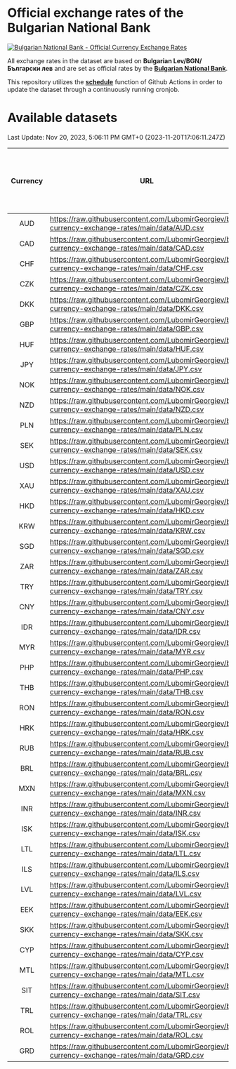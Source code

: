 # Official exchange rates of the Bulgarian National Bank

[![Bulgarian National Bank - Official Currency Exchange Rates](https://github.com/LubomirGeorgiev/bnb-currency-exchange-rates/actions/workflows/update-rates.yml/badge.svg?branch=main)](https://github.com/LubomirGeorgiev/bnb-currency-exchange-rates/actions/workflows/update-rates.yml)

All exchange rates in the dataset are based on **Bulgarian Lev/BGN/Български лев** and are set as official rates by the [**Bulgarian National Bank**](https://www.bnb.bg/Statistics/StExternalSector/StExchangeRates/StERForeignCurrencies/index.htm?toLang=_EN).

This repository utilizes the [**schedule**](https://docs.github.com/en/actions/reference/events-that-trigger-workflows) function of Github Actions in order to update the dataset through a continuously running cronjob.

# Available datasets

<!-- START LINKS (DO NOT EVER FU*ING DELETE THIS COMMENT FOR THE LOVE OF YOUR LIFE!!! IF YOU ARE CURIOS HOW IT WORKS, YOU CAN HAVE A LOOK AT ./src/updateReadme.ts) -->

Last Update: Nov 20, 2023, 5:06:11 PM GMT+0 (2023-11-20T17:06:11.247Z)

| Currency | URL                                                                                             | Number of records | Number of missing days that were filled in |
| :------: | ----------------------------------------------------------------------------------------------- | :---------------: | :----------------------------------------: |
|   AUD    | https://raw.githubusercontent.com/LubomirGeorgiev/bnb-currency-exchange-rates/main/data/AUD.csv |       9051        |                    2798                    |
|   CAD    | https://raw.githubusercontent.com/LubomirGeorgiev/bnb-currency-exchange-rates/main/data/CAD.csv |       9051        |                    2798                    |
|   CHF    | https://raw.githubusercontent.com/LubomirGeorgiev/bnb-currency-exchange-rates/main/data/CHF.csv |       9051        |                    2798                    |
|   CZK    | https://raw.githubusercontent.com/LubomirGeorgiev/bnb-currency-exchange-rates/main/data/CZK.csv |       9051        |                    2798                    |
|   DKK    | https://raw.githubusercontent.com/LubomirGeorgiev/bnb-currency-exchange-rates/main/data/DKK.csv |       9051        |                    2798                    |
|   GBP    | https://raw.githubusercontent.com/LubomirGeorgiev/bnb-currency-exchange-rates/main/data/GBP.csv |       9051        |                    2798                    |
|   HUF    | https://raw.githubusercontent.com/LubomirGeorgiev/bnb-currency-exchange-rates/main/data/HUF.csv |       9051        |                    2798                    |
|   JPY    | https://raw.githubusercontent.com/LubomirGeorgiev/bnb-currency-exchange-rates/main/data/JPY.csv |       9051        |                    2798                    |
|   NOK    | https://raw.githubusercontent.com/LubomirGeorgiev/bnb-currency-exchange-rates/main/data/NOK.csv |       9051        |                    2798                    |
|   NZD    | https://raw.githubusercontent.com/LubomirGeorgiev/bnb-currency-exchange-rates/main/data/NZD.csv |       9051        |                    2798                    |
|   PLN    | https://raw.githubusercontent.com/LubomirGeorgiev/bnb-currency-exchange-rates/main/data/PLN.csv |       9051        |                    2798                    |
|   SEK    | https://raw.githubusercontent.com/LubomirGeorgiev/bnb-currency-exchange-rates/main/data/SEK.csv |       9051        |                    2798                    |
|   USD    | https://raw.githubusercontent.com/LubomirGeorgiev/bnb-currency-exchange-rates/main/data/USD.csv |       9051        |                    2798                    |
|   XAU    | https://raw.githubusercontent.com/LubomirGeorgiev/bnb-currency-exchange-rates/main/data/XAU.csv |       9051        |                    2800                    |
|   HKD    | https://raw.githubusercontent.com/LubomirGeorgiev/bnb-currency-exchange-rates/main/data/HKD.csv |       8751        |                    2709                    |
|   KRW    | https://raw.githubusercontent.com/LubomirGeorgiev/bnb-currency-exchange-rates/main/data/KRW.csv |       8751        |                    2709                    |
|   SGD    | https://raw.githubusercontent.com/LubomirGeorgiev/bnb-currency-exchange-rates/main/data/SGD.csv |       8751        |                    2709                    |
|   ZAR    | https://raw.githubusercontent.com/LubomirGeorgiev/bnb-currency-exchange-rates/main/data/ZAR.csv |       8751        |                    2709                    |
|   TRY    | https://raw.githubusercontent.com/LubomirGeorgiev/bnb-currency-exchange-rates/main/data/TRY.csv |       7234        |                    2240                    |
|   CNY    | https://raw.githubusercontent.com/LubomirGeorgiev/bnb-currency-exchange-rates/main/data/CNY.csv |       7114        |                    2204                    |
|   IDR    | https://raw.githubusercontent.com/LubomirGeorgiev/bnb-currency-exchange-rates/main/data/IDR.csv |       7114        |                    2204                    |
|   MYR    | https://raw.githubusercontent.com/LubomirGeorgiev/bnb-currency-exchange-rates/main/data/MYR.csv |       7114        |                    2204                    |
|   PHP    | https://raw.githubusercontent.com/LubomirGeorgiev/bnb-currency-exchange-rates/main/data/PHP.csv |       7114        |                    2204                    |
|   THB    | https://raw.githubusercontent.com/LubomirGeorgiev/bnb-currency-exchange-rates/main/data/THB.csv |       7114        |                    2204                    |
|   RON    | https://raw.githubusercontent.com/LubomirGeorgiev/bnb-currency-exchange-rates/main/data/RON.csv |       7057        |                    2188                    |
|   HRK    | https://raw.githubusercontent.com/LubomirGeorgiev/bnb-currency-exchange-rates/main/data/HRK.csv |       6791        |                    2103                    |
|   RUB    | https://raw.githubusercontent.com/LubomirGeorgiev/bnb-currency-exchange-rates/main/data/RUB.csv |       6487        |                    2006                    |
|   BRL    | https://raw.githubusercontent.com/LubomirGeorgiev/bnb-currency-exchange-rates/main/data/BRL.csv |       6144        |                    1907                    |
|   MXN    | https://raw.githubusercontent.com/LubomirGeorgiev/bnb-currency-exchange-rates/main/data/MXN.csv |       6144        |                    1907                    |
|   INR    | https://raw.githubusercontent.com/LubomirGeorgiev/bnb-currency-exchange-rates/main/data/INR.csv |       5775        |                    1791                    |
|   ISK    | https://raw.githubusercontent.com/LubomirGeorgiev/bnb-currency-exchange-rates/main/data/ISK.csv |       5687        |                    1764                    |
|   LTL    | https://raw.githubusercontent.com/LubomirGeorgiev/bnb-currency-exchange-rates/main/data/LTL.csv |       5153        |                    1582                    |
|   ILS    | https://raw.githubusercontent.com/LubomirGeorgiev/bnb-currency-exchange-rates/main/data/ILS.csv |       5051        |                    1572                    |
|   LVL    | https://raw.githubusercontent.com/LubomirGeorgiev/bnb-currency-exchange-rates/main/data/LVL.csv |       4792        |                    1472                    |
|   EEK    | https://raw.githubusercontent.com/LubomirGeorgiev/bnb-currency-exchange-rates/main/data/EEK.csv |       3997        |                    1223                    |
|   SKK    | https://raw.githubusercontent.com/LubomirGeorgiev/bnb-currency-exchange-rates/main/data/SKK.csv |       2971        |                    913                     |
|   CYP    | https://raw.githubusercontent.com/LubomirGeorgiev/bnb-currency-exchange-rates/main/data/CYP.csv |       2903        |                    887                     |
|   MTL    | https://raw.githubusercontent.com/LubomirGeorgiev/bnb-currency-exchange-rates/main/data/MTL.csv |       2603        |                    798                     |
|   SIT    | https://raw.githubusercontent.com/LubomirGeorgiev/bnb-currency-exchange-rates/main/data/SIT.csv |       2541        |                    777                     |
|   TRL    | https://raw.githubusercontent.com/LubomirGeorgiev/bnb-currency-exchange-rates/main/data/TRL.csv |       1815        |                    556                     |
|   ROL    | https://raw.githubusercontent.com/LubomirGeorgiev/bnb-currency-exchange-rates/main/data/ROL.csv |       1694        |                    521                     |
|   GRD    | https://raw.githubusercontent.com/LubomirGeorgiev/bnb-currency-exchange-rates/main/data/GRD.csv |        357        |                    105                     |

<!-- END LINKS (DO NOT EVER FU*ING DELETE THIS COMMENT FOR THE LOVE OF YOUR LIFE!!! IF YOU ARE CURIOS HOW IT WORKS, YOU CAN HAVE A LOOK AT ./src/updateReadme.ts) -->
